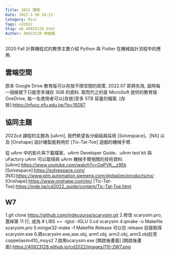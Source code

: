 ```yaml
---
Title: 2022 課程
Date: 2022-3-30 10:23
Category: Misc
Tags: cd2022
Slug: w6_40923128.html
Author: 40923128 林峻毅
---
```


2020 Fall 計算機程式的教學主要介紹 Python 與 Flutter 在機械設計流程中的應用.

<!-- PELICAN_END_SUMMARY -->

雲端空間
----
原本 Google Drive 教育版可以存放不限空間的政策, 2022.07 即將失效, 屆時每一個帳號下只能至多儲存 3GB 的資料. 取而代之的是 MicroSoft 提供的教育版 OneDrive, 每一名使用者可以[存放]至多 5TB 容量的檔案.
[存放]:https://nfucc.nfu.edu.tw/?p=19287

協同主題
----

2022cd 課程的主題為 [uArm], 我們希望各分組組員採用 [Solvespace]、[NX] 以及 [Onshape] 設計繪製能夠用於 [Tic-Tat-Toe] 遊戲的機械手臂.

從 uArm 中的影片與下載檔案、uArm Developer Guide、uArm test kit 與 uFactory uArm 可以取得與 uArm 機械手臂相關的技術資料.
[uArm]:https://www.youtube.com/watch?v=OqPVK__z9Ek
[Solvespace]:https://solvespace.com/
[NX]:https://www.plm.automation.siemens.com/global/en/products/nx/
[Onshape]:https://www.onshape.com/en/
[Tic-Tat-Toe]:https://mde.tw/cd2022_guide/content/Tic-Tat-Toe.html

W7
----
1.git clone https://github.com/mdecourse/scarysim.git
2.修改 scarysim.pro, 蓋掉第 11 行, 成為 # LIBS     += -lglut -lGLU
3.cd scarysim
4.qmake -o Makefile scarysim.pro
5.mingw32-make -f Makefile.Release 可以在 release 目錄取得 scarysim.exe
6.將scarysim.exe,ase.obj, arm1.obj, arm2.obj, arm3.obj拉至coppeliasim410_msys2
7.啟用scarysim.exe
[開啟後畫面]
[開啟後畫面]:https://40923128.github.io/cd2022/images/110-2W7.png



